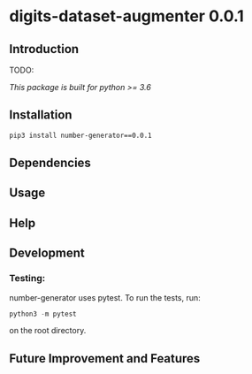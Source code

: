 
# digits-dataset-augmenter 0.0.1

Introduction
----------------------

TODO:

*This package is built for python >= 3.6*

Installation
----------------------
```bash
pip3 install number-generator==0.0.1
```


Dependencies
----------------------

Usage
----------------------


Help
----------------------

Development
----------------------

###  Testing:
number-generator uses pytest. To run the tests, run:

```py
python3 -m pytest
````

on the root directory.


Future Improvement and Features
----------------------
